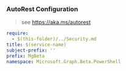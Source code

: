 ### AutoRest Configuration

> see https://aka.ms/autorest

``` yaml
require:
  - $(this-folder)/../Security.md
title: $(service-name)
subject-prefix: ''
prefix: MgBeta
namespace: Microsoft.Graph.Beta.PowerShell
```
